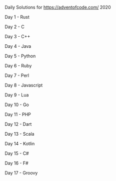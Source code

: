 Daily Solutions for https://adventofcode.com/ 2020

Day 1 - Rust

Day 2 - C

Day 3 - C++

Day 4 - Java

Day 5 - Python

Day 6 - Ruby

Day 7 - Perl

Day 8 - Javascript

Day 9 - Lua

Day 10 - Go

Day 11 - PHP

Day 12 - Dart

Day 13 - Scala

Day 14 - Kotlin

Day 15 - C#

Day 16 - F#

Day 17 - Groovy
